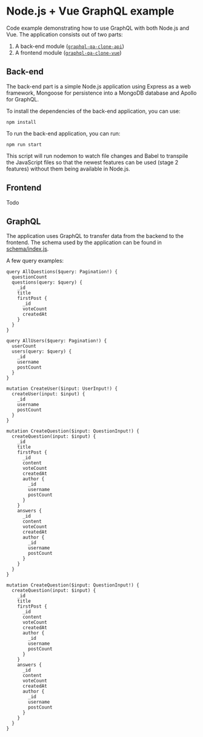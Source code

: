 # Node.js + Vue GraphQL example
Code example demonstrating how to use GraphQL with both Node.js and Vue.
The application consists out of two parts:

1. A back-end module ([`graphql-qa-clone-api`](./graphql-qa-clone-api))
2. A frontend module ([`graphql-qa-clone-vue`](./graphql-qa-clone-vue))

## Back-end
The back-end part is a simple Node.js application using Express as a web framework, Mongoose for persistence into a MongoDB database and Apollo for GraphQL. 

To install the dependencies of the back-end application, you can use:

```npm install```

To run the back-end application, you can run:

```npm run start```

This script will run nodemon to watch file changes and Babel to transpile the JavaScript files so that the newest features can be used (stage 2 features) without them being available in Node.js.

## Frontend
Todo

## GraphQL
The application uses GraphQL to transfer data from the backend to the frontend.
The schema used by the application can be found in [schema/index.js](graphql-qa-clone-api/src/schema/index.js).

A few query examples:

```
query AllQuestions($query: Pagination!) {
  questionCount
  questions(query: $query) {
    _id
    title
    firstPost {
      _id
      voteCount
      createdAt
    }
  }
}
```

```
query AllUsers($query: Pagination!) {
  userCount
  users(query: $query) {
    _id
    username
    postCount
  }
}
```

```
mutation CreateUser($input: UserInput!) {
  createUser(input: $input) {
    _id
    username
    postCount
  }
}
```

```
mutation CreateQuestion($input: QuestionInput!) {
  createQuestion(input: $input) {
    _id
    title
    firstPost {
      _id
      content
      voteCount
      createdAt
      author {
        _id
        username
        postCount
      }
    }
    answers {
      _id
      content
      voteCount
      createdAt
      author {
        _id
        username
        postCount
      }
    }
  }
}
```


```
mutation CreateQuestion($input: QuestionInput!) {
  createQuestion(input: $input) {
    _id
    title
    firstPost {
      _id
      content
      voteCount
      createdAt
      author {
        _id
        username
        postCount
      }
    }
    answers {
      _id
      content
      voteCount
      createdAt
      author {
        _id
        username
        postCount
      }
    }
  }
}
```